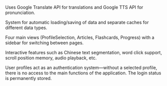 Uses Google Translate API for translations and Google TTS API for pronunciation.

System for automatic loading/saving of data and separate caches for different data types.

Four main views (ProfileSelection, Articles, Flashcards, Progress) with a sidebar for switching between pages.

Interactive features such as Chinese text segmentation, word click support, scroll position memory, audio playback, etc.

User profiles act as an authentication system—without a selected profile, there is no access to the main functions of the application. The login status is permanently stored.

